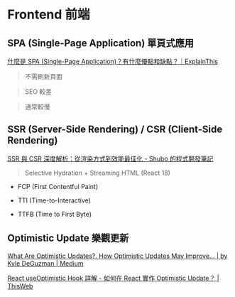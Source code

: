# Frontend 前端

## SPA (Single-Page Application) 單頁式應用

[什麼是 SPA (Single-Page Application)？有什麼優點和缺點？｜ExplainThis](https://www.explainthis.io/zh-hant/swe/spa)

> 不需刷新頁面

> SEO 較差

> 通常較慢

## SSR (Server-Side Rendering) / CSR (Client-Side Rendering) 

[SSR 與 CSR 深度解析：從渲染方式到效能最佳化 - Shubo 的程式開發筆記](https://www.shubo.io/rendering-patterns/)

> Selective Hydration + Streaming HTML (React 18)

- FCP (First Contentful Paint)

- TTI (Time-to-Interactive)

- TTFB (Time to First Byte)



## Optimistic Update 樂觀更新

[What Are Optimistic Updates?. How Optimistic Updates May Improve… | by Kyle DeGuzman | Medium](https://medium.com/@kyledeguzmanx/what-are-optimistic-updates-483662c3e171)

[React useOptimistic Hook 詳解 - 如何在 React 實作 Optimistic Update？ | ThisWeb](https://www.thisweb.dev/post/what-is-useoptimistic)

